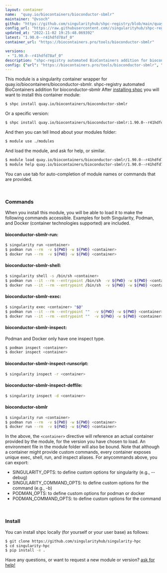 ```yaml
---
layout: container
name:  "quay.io/biocontainers/bioconductor-sbmlr"
maintainer: "@vsoch"
github: "https://github.com/singularityhub/shpc-registry/blob/main/quay.io/biocontainers/bioconductor-sbmlr/container.yaml"
config_url: "https://raw.githubusercontent.com//singularityhub/shpc-registry/main/quay.io/biocontainers/bioconductor-sbmlr/container.yaml"
updated_at: "2022-11-02 19:25:48.069392"
latest: "1.90.0--r41hdfd78af_0"
container_url: "https://biocontainers.pro/tools/bioconductor-sbmlr"

versions:
 - "1.90.0--r41hdfd78af_0"
description: "shpc-registry automated BioContainers addition for bioconductor-sbmlr"
config: {"url": "https://biocontainers.pro/tools/bioconductor-sbmlr", "maintainer": "@vsoch", "description": "shpc-registry automated BioContainers addition for bioconductor-sbmlr", "latest": {"1.90.0--r41hdfd78af_0": "sha256:eb93515af3b47eff2234eccb3d9fba9d4bcf360f07460977a4676153297f2f68"}, "tags": {"1.90.0--r41hdfd78af_0": "sha256:eb93515af3b47eff2234eccb3d9fba9d4bcf360f07460977a4676153297f2f68"}, "docker": "quay.io/biocontainers/bioconductor-sbmlr"}
---
```


This module is a singularity container wrapper for quay.io/biocontainers/bioconductor-sbmlr.
shpc-registry automated BioContainers addition for bioconductor-sbmlr
After [installing shpc](#install) you will want to install this container module:


```bash
$ shpc install quay.io/biocontainers/bioconductor-sbmlr
```

Or a specific version:

```bash
$ shpc install quay.io/biocontainers/bioconductor-sbmlr:1.90.0--r41hdfd78af_0
```

And then you can tell lmod about your modules folder:

```bash
$ module use ./modules
```

And load the module, and ask for help, or similar.

```bash
$ module load quay.io/biocontainers/bioconductor-sbmlr/1.90.0--r41hdfd78af_0
$ module help quay.io/biocontainers/bioconductor-sbmlr/1.90.0--r41hdfd78af_0
```

You can use tab for auto-completion of module names or commands that are provided.

<br>

### Commands

When you install this module, you will be able to load it to make the following commands accessible.
Examples for both Singularity, Podman, and Docker (container technologies supported) are included.

#### bioconductor-sbmlr-run:

```bash
$ singularity run <container>
$ podman run --rm  -v ${PWD} -w ${PWD} <container>
$ docker run --rm  -v ${PWD} -w ${PWD} <container>
```

#### bioconductor-sbmlr-shell:

```bash
$ singularity shell -s /bin/sh <container>
$ podman run --it --rm --entrypoint /bin/sh  -v ${PWD} -w ${PWD} <container>
$ docker run --it --rm --entrypoint /bin/sh  -v ${PWD} -w ${PWD} <container>
```

#### bioconductor-sbmlr-exec:

```bash
$ singularity exec <container> "$@"
$ podman run --it --rm --entrypoint ""  -v ${PWD} -w ${PWD} <container> "$@"
$ docker run --it --rm --entrypoint ""  -v ${PWD} -w ${PWD} <container> "$@"
```

#### bioconductor-sbmlr-inspect:

Podman and Docker only have one inspect type.

```bash
$ podman inspect <container>
$ docker inspect <container>
```

#### bioconductor-sbmlr-inspect-runscript:

```bash
$ singularity inspect -r <container>
```

#### bioconductor-sbmlr-inspect-deffile:

```bash
$ singularity inspect -d <container>
```



#### bioconductor-sbmlr

```bash
$ singularity run <container>
$ podman run --rm  -v ${PWD} -w ${PWD} <container>
$ docker run --rm  -v ${PWD} -w ${PWD} <container>
```


In the above, the `<container>` directive will reference an actual container provided
by the module, for the version you have chosen to load. An environment file in the
module folder will also be bound. Note that although a container
might provide custom commands, every container exposes unique exec, shell, run, and
inspect aliases. For anycommands above, you can export:

 - SINGULARITY_OPTS: to define custom options for singularity (e.g., --debug)
 - SINGULARITY_COMMAND_OPTS: to define custom options for the command (e.g., -b)
 - PODMAN_OPTS: to define custom options for podman or docker
 - PODMAN_COMMAND_OPTS: to define custom options for the command

<br>

### Install

You can install shpc locally (for yourself or your user base) as follows:

```bash
$ git clone https://github.com/singularityhub/singularity-hpc
$ cd singularity-hpc
$ pip install -e .
```

Have any questions, or want to request a new module or version? [ask for help!](https://github.com/singularityhub/singularity-hpc/issues)